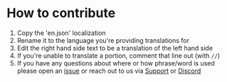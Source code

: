 # How to contribute

 1. Copy the 'en.json' localization
 2. Rename it to the language you're providing translations for
 3. Edit the right hand side text to be a translation of the left hand side
 4. If you're unable to translate a portion, comment that line out (with `//`)
 5. If you have any questions about where or how phrase/word is used please open an [issue](https://github.com/qtrade-exchange/website-translations/issues) or reach out to us via [Support](https://qtradehelp.zendesk.com/hc/en-us/requests/new) or [Discord](https://discordapp.com/invite/jHW85Fd)
